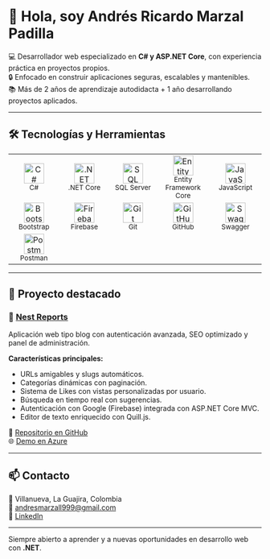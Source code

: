 # 👋 Hola, soy Andrés Ricardo Marzal Padilla  

💻 Desarrollador web especializado en **C# y ASP.NET Core**, con experiencia práctica en proyectos propios.  
🔒 Enfocado en construir aplicaciones seguras, escalables y mantenibles.  
📚 Más de 2 años de aprendizaje autodidacta + 1 año desarrollando proyectos aplicados.  

---

## 🛠️ Tecnologías y Herramientas  

<table>
  <tr>
    <td align="center" width="100">
      <img src="https://cdn.jsdelivr.net/gh/devicons/devicon/icons/csharp/csharp-original.svg" width="40" alt="C#" />
      <br><sub>C#</sub>
    </td>
    <td align="center" width="100">
      <img src="https://cdn.jsdelivr.net/gh/devicons/devicon/icons/dot-net/dot-net-original.svg" width="40" alt=".NET" />
      <br><sub>.NET Core</sub>
    </td>
    <td align="center" width="100">
      <img src="https://cdn.jsdelivr.net/gh/devicons/devicon/icons/microsoftsqlserver/microsoftsqlserver-plain.svg" width="40" alt="SQL Server" />
      <br><sub>SQL Server</sub>
    </td>
    <td align="center" width="100">
      <img src="https://cdn-icons-png.flaticon.com/512/3176/3176391.png" width="40" alt="Entity Framework" />
      <br><sub>Entity Framework Core</sub>
    </td>
    <td align="center" width="100">
      <img src="https://cdn.jsdelivr.net/gh/devicons/devicon/icons/javascript/javascript-original.svg" width="40" alt="JavaScript" />
      <br><sub>JavaScript</sub>
    </td>
  </tr>
  <tr>
    <td align="center" width="100">
      <img src="https://cdn.jsdelivr.net/gh/devicons/devicon/icons/bootstrap/bootstrap-original.svg" width="40" alt="Bootstrap" />
      <br><sub>Bootstrap</sub>
    </td>
    <td align="center" width="100">
      <img src="https://cdn.jsdelivr.net/gh/devicons/devicon/icons/firebase/firebase-plain.svg" width="40" alt="Firebase" />
      <br><sub>Firebase</sub>
    </td>
    <td align="center" width="100">
      <img src="https://cdn.jsdelivr.net/gh/devicons/devicon/icons/git/git-original.svg" width="40" alt="Git" />
      <br><sub>Git</sub>
    </td>
    <td align="center" width="100">
      <img src="https://cdn.jsdelivr.net/gh/devicons/devicon/icons/github/github-original.svg" width="40" alt="GitHub" />
      <br><sub>GitHub</sub>
    </td>
    <td align="center" width="100">
      <img src="https://cdn-icons-png.flaticon.com/512/10169/10169756.png" width="40" alt="Swagger" />
      <br><sub>Swagger</sub>
    </td>
  </tr>
  <tr>
    <td align="center" width="100">
      <img src="https://cdn.jsdelivr.net/gh/devicons/devicon/icons/postman/postman-original.svg" width="40" alt="Postman" />
      <br><sub>Postman</sub>
    </td>
  </tr>
</table>  

---

## 📌 Proyecto destacado  

### 📰 [Nest Reports](https://blogwebroles.azurewebsites.net)  

Aplicación web tipo blog con autenticación avanzada, SEO optimizado y panel de administración.  

**Características principales:**  
- URLs amigables y slugs automáticos.  
- Categorías dinámicas con paginación.  
- Sistema de Likes con vistas personalizadas por usuario.  
- Búsqueda en tiempo real con sugerencias.  
- Autenticación con Google (Firebase) integrada con ASP.NET Core MVC.  
- Editor de texto enriquecido con Quill.js.  

🔗 [Repositorio en GitHub](https://github.com/andresmarzall/NestReports)  
🌐 [Demo en Azure](https://blogwebroles.azurewebsites.net) 

---

## 📫 Contacto  

📍 Villanueva, La Guajira, Colombia  
📧 [andresmarzall999@gmail.com](mailto:andresmarzall999@gmail.com)  
💼 [LinkedIn](https://www.linkedin.com/in/andres-marzal-3451b0262/)  

---
Siempre abierto a aprender y a nuevas oportunidades en desarrollo web con **.NET**.  
